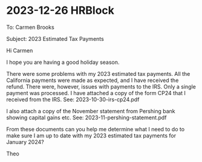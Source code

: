 # 2023-12-26 HRBlock

To: Carmen Brooks

Subject: 2023 Estimated Tax Payments

Hi Carmen

I hope you are having a good holiday season.

There were some problems with my 2023 estimated tax payments. All the California payments were made as expected, and I have received the refund. There were, however, issues with payments to the IRS. Only a single payment was processed. I have attached a copy of the form CP24 that I received from the IRS. See: 2023-10-30-irs-cp24.pdf

I also attach a copy of the November statement from Pershing bank showing capital gains etc. See: 2023-11-pershing-statement.pdf

From these documents can you help me determine what I need to do to make sure I am up to date with my 2023 estimated tax payments for January 2024?

Theo
